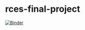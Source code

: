 # rces-final-project

[![Binder](https://mybinder.org/badge_logo.svg)](https://mybinder.org/v2/gh/juliasimpson97/rces-final/HEAD)